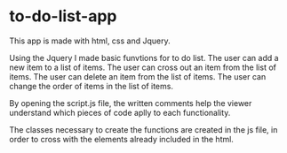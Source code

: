 # to-do-list-app


This app is made with html, css and Jquery.

Using the Jquery  I made basic funvtions for to do list.
The user can add a new item to a list of items.
The user can cross out an item from the list of items.
The user can delete an item from the list of items.
The user can change the order of items in the list of items.


By opening the script.js file, the written comments help the viewer understand which pieces of code aplly to each functionality.

The classes necessary to create the functions are created in the js file, in order to cross with the elements already included in the html.
